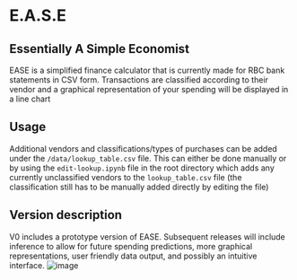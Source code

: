 # E.A.S.E
## Essentially A Simple Economist

EASE is a simplified finance calculator that is currently made for RBC bank statements in CSV form. Transactions are classified according to their vendor and a graphical representation of your spending will be displayed in a line chart

Usage
---------
Additional vendors and classifications/types of purchases can be added under the `/data/lookup_table.csv` file. This can either be done manually or by using the `edit-lookup.ipynb` file in the root directory which adds any currently unclassified vendors to the `lookup_table.csv` file (the classification still has to be manually added directly by editing the file)

Version description
----------------------------
V0 includes a prototype version of EASE. Subsequent releases will include inference to allow for future spending predictions, more graphical representations, user friendly data output, and possibly an intuitive interface.
![image](https://user-images.githubusercontent.com/52597940/127813919-d16a697d-7c56-42d5-b4c1-901a2213feaa.png)
